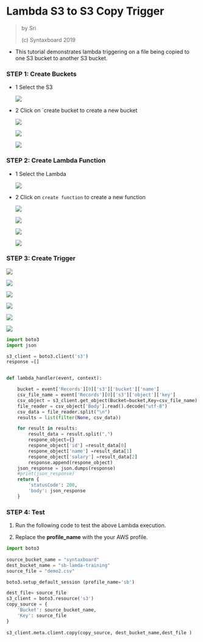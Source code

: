 # Lambda S3 to S3 Copy Trigger

> by Sri
> 
> (c) Syntaxboard 2019

- This tutorial demonstrates lambda triggering on a file being copied to one S3 bucket to another S3 bucket.

### STEP 1: Create Buckets

- 1 Select the S3

  ![](/lambda/images/s3-01.png)

- 2 Click on `create bucket to create a new bucket

  ![](/lambda/images/s3-02.png)
  
  ![](/lambda/images/s3-03.png)
  
  ![](/lambda/images/s3-04.png)

### STEP 2: Create Lambda Function

- 1 Select the Lambda
  
  ![](/lambda/images/lambda.png)
  
- 2 Click on `create function` to create a new function
  
  ![](/lambda/images/Lambda-01.png)
  
  ![](/lambda/images/Lambda-02.png)
  
  ![](/lambda/images/Lambda-03.png)
  
  ![](/lambda/images/Lambda-04.png)
  

### STEP 3: Create Trigger

![](/lambda/images/create-trigger-01.png)

![](/lambda/images/create-trigger-02.png)

![](/lambda/images/create-trigger-03.png)

![](/lambda/images/create-trigger-04.png)

![](/lambda/images/create-trigger-05.png)

![](/lambda/images/create-trigger-06.png)

```python
import boto3
import json

s3_client = boto3.client('s3')
response =[]


def lambda_handler(event, context):

    bucket = event['Records'][0]['s3']['bucket']['name']
    csv_file_name = event['Records'][0]['s3']['object']['key']
    csv_object = s3_client.get_object(Bucket=bucket,Key=csv_file_name)
    file_reader = csv_object['Body'].read().decode("utf-8")
    csv_data = file_reader.split("\n")
    results = list(filter(None, csv_data))

    for result in results:
        result_data = result.split(",")
        respone_object={}
        respone_object['id'] =result_data[0]
        respone_object['name'] =result_data[1]
        respone_object['salary'] =result_data[2]
        response.append(respone_object)
    json_response = json.dumps(response)
    #print(json_response)
    return {
        'statusCode': 200,
        'body': json_response
    }
```

### STEP 4: Test

1. Run the following code to test the above Lambda execution.
  
2. Replace the **profile_name** with the your AWS profile.
  

```python
import boto3
 
source_bucket_name = "syntaxboard"
dest_bucket_name = "sb-lamda-training" 
source_file = "demo2.csv"

boto3.setup_default_session (profile_name='sb') 

dest_file= source_file
s3_client = boto3.resource('s3')
copy_source = {
    'Bucket': source_bucket_name,
    'Key': source_file
}
 
s3_client.meta.client.copy(copy_source, dest_bucket_name,dest_file )
```
